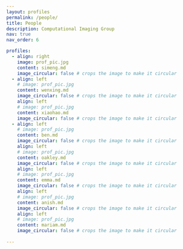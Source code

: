 ```yaml
---
layout: profiles
permalink: /people/
title: People
description: Computational Imaging Group
nav: true
nav_order: 6

profiles:
  - align: right
    image: prof_pic.jpg
    content: simeng.md
    image_circular: false # crops the image to make it circular
  - align: left
    # image: prof_pic.jpg
    content: wenxing.md
    image_circular: false # crops the image to make it circular
    align: left
    # image: prof_pic.jpg
    content: xiaohao.md
    image_circular: false # crops the image to make it circular
  - align: left
    # image: prof_pic.jpg
    content: ben.md
    image_circular: false # crops the image to make it circular
    align: left
    # image: prof_pic.jpg
    content: oakley.md
    image_circular: false # crops the image to make it circular
    align: left
    # image: prof_pic.jpg
    content: emma.md
    image_circular: false # crops the image to make it circular
    align: left
    # image: prof_pic.jpg
    content: anish.md
    image_circular: false # crops the image to make it circular
    align: left
    # image: prof_pic.jpg
    content: mariam.md
    image_circular: false # crops the image to make it circular
    
---
```



